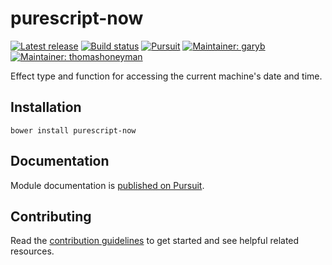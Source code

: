 # purescript-now

[![Latest release](http://img.shields.io/github/release/purescript-contrib/purescript-now.svg)](https://github.com/purescript-contrib/purescript-now/releases)
[![Build status](https://travis-ci.org/purescript-contrib/purescript-now.svg?branch=master)](https://travis-ci.org/purescript-contrib/purescript-now)
[![Pursuit](http://pursuit.purescript.org/packages/purescript-now/badge)](http://pursuit.purescript.org/packages/purescript-now/)
[![Maintainer: garyb](https://img.shields.io/badge/maintainer-garyb-lightgrey.svg)](http://github.com/garyb)
[![Maintainer: thomashoneyman](https://img.shields.io/badge/maintainer-thomashoneyman-lightgrey.svg)](http://github.com/thomashoneyman)

Effect type and function for accessing the current machine's date and time.

## Installation

```
bower install purescript-now
```

## Documentation

Module documentation is [published on Pursuit](http://pursuit.purescript.org/packages/purescript-now).

## Contributing

Read the [contribution guidelines](https://github.com/purescript-contrib/purescript-now/blob/master/.github/contributing.md) to get started and see helpful related resources.
